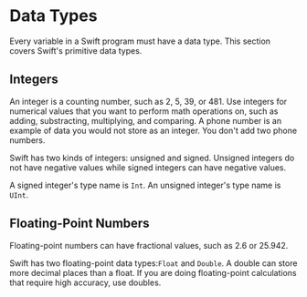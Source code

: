 # Data Types

Every variable in a Swift program must have a data type. This section covers Swift's primitive data types.

## Integers

An integer is a counting number, such as 2, 5, 39, or 481. Use integers for numerical values that you want to perform math operations on, such as adding, substracting, multiplying, and comparing. A phone number is an example of data you would not store as an integer. You don't add two phone numbers.

Swift has two kinds of integers: unsigned and signed. Unsigned integers do not have negative values while signed integers can have negative values.

A signed integer's type name is `Int`. An unsigned integer's type name is `UInt`.

## Floating-Point Numbers

Floating-point numbers can have fractional values, such as 2.6 or 25.942.

Swift has two floating-point data types:`Float` and `Double`. A double can store more decimal places than a float. If you are doing floating-point calculations that require high accuracy, use doubles.
